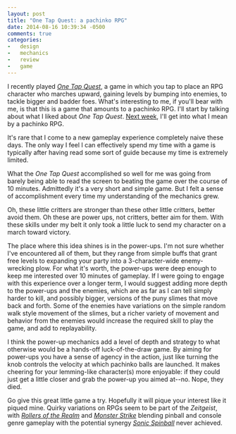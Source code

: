 ```yaml
---
layout: post
title: "One Tap Quest: a pachinko RPG"
date: 2014-08-16 10:39:34 -0500
comments: true
categories:
-   design
-   mechanics
-   review
-   game
---
```

I recently played *[One Tap Quest](http://shimage.net/one-tap-quest/)*, a game in which you tap to place an RPG character who marches upward, gaining levels by bumping into enemies, to tackle bigger and badder foes.  What's interesting to me, if you'll bear with me, is that this is a game that amounts to a pachinko RPG.  I'll start by talking about what I liked about *One Tap Quest*.  [Next week](http://zerosalife.github.io/blog/2014/08/23/designing-a-pachinko-rpg/), I'll get into what I mean by a pachinko RPG.

It's rare that I come to a new gameplay experience completely naive these days. The only way I feel I can effectively spend my time with a game is typically after having read some sort of guide because my time is extremely limited.

What the *One Tap Quest* accomplished so well for me was going from barely being able to read the screen to beating the game over the course of 10 minutes.  Admittedly it's a very short and simple game.  But I felt a sense of accomplishment every time my understanding of the mechanics grew.

Oh, these little critters are stronger than these other little critters, better avoid them.  Oh these are power ups, not critters, better aim for them.  With these skills under my belt it only took a little luck to send my character on a march toward victory.

The place where this idea shines is in the power-ups.  I'm not sure whether I've encountered all of them, but they range from simple buffs that grant free levels to expanding your party into a 3-character-wide enemy-wrecking plow.  For what it's worth, the power-ups were deep enough to keep me interested over 10 minutes of gameplay.  If I were going to engage with this experience over a longer term, I would suggest adding more depth to the power-ups and the enemies, which are as far as I can tell simply harder to kill, and possibly bigger, versions of the puny slimes that move back and forth.  Some of the enemies have variations on the simple random walk style movement of the slimes, but a richer variety of movement and behavior from the enemies would increase the required skill to play the game, and add to replayability.

I think the power-up mechanics add a level of depth and strategy to what otherwise would be a hands-off luck-of-the-draw game.  By aiming for power-ups you have a sense of agency in the action, just like turning the knob controls the velocity at which pachinko balls are launched.  It makes cheering for your lemming-like character(s) more enjoyable: if they could just get a little closer and grab the power-up you aimed at--no.  Nope, they died.

Go give this great little game a try.  Hopefully it will pique your interest like it piqued mine.  Quirky variations on RPGs seem to be part of the *Zeitgeist*, with *[Rollers of the Realm](http://www.atlus.com/rollers/)* and *[Monster Strike](http://zh.monst.wikia.com/wiki/Monster_Strike_%E7%BB%B4%E5%9F%BA)* blending pinball and console genre gameplay with the potential synergy *[Sonic Spinball](http://en.wikipedia.org/wiki/Sonic_the_Hedgehog_Spinball)* never achieved.
